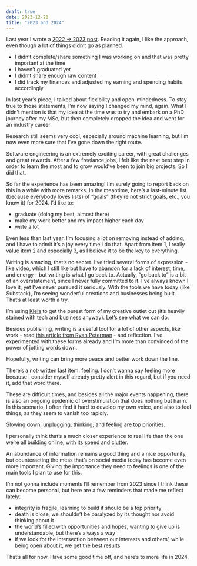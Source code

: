 ```yaml
---
draft: true
date: 2023-12-20
title: "2023 and 2024"
---
```


Last year I wrote a [2022 -> 2023 post](/2023). Reading it again, I like the approach, even though a lot of things didn’t go as planned.

- I didn’t complete/share something I was working on and that was pretty important at the time
- I haven’t graduated yet
- I didn’t share enough raw content
- I did track my finances and adjusted my earning and spending habits accordingly

In last year’s piece, I talked about flexibility and open-mindedness. To stay true to those statements, I’m now saying I changed my mind, again. What I didn’t mention is that my idea at the time was to try and embark on a PhD journey after my MSc, but then completely dropped the idea and went for an industry career.

Research still seems very cool, especially around machine learning, but I’m now even more sure that I’ve gone down the right route.

Software engineering is an extremely exciting career, with great challenges and great rewards. After a few freelance jobs, I felt like the next best step in order to learn the most and to grow would’ve been to join big projects. So I did that.

So far the experience has been amazing! I’m surely going to report back on this in a while with more remarks. In the meantime, here’s a last-minute list (because everybody loves lists) of “goals” (they’re not strict goals, etc., you know it) for 2024. I’d like to:

- graduate (doing my best, almost there)
- make my work better and my impact higher each day
- write a lot

Even less than last year. I’m focusing a lot on removing instead of adding, and I have to admit it’s a joy every time I do that. Apart from item 1, I really value item 2 and especially 3, as I believe it to be the key to everything.

Writing is amazing, that’s no secret. I’ve tried several forms of expression - like video, which I still like but have to abandon for a lack of interest, time, and energy - but writing is what I go back to. Actually, “go back to” is a bit of an overstatement, since I never fully committed to it. I’ve always known I love it, yet I’ve never pursued it seriously. With the tools we have today (like Substack), I’m seeing wonderful creations and businesses being built. That’s at least worth a try.

I’m using [Kleia](https://kleia.substack.com) to get the purest form of my creative outlet out (it’s heavily stained with tech and business anyway). Let’s see what we can do.

Besides publishing, writing is a useful tool for a lot of other aspects, like work - read [this article from Ryan Peterman](https://www.developing.dev/p/why-engineers-need-to-write) - and reflection. I’ve experimented with these forms already and I’m more than convinced of the power of jotting words down.

Hopefully, writing can bring more peace and better work down the line.

There’s a not-written last item: feeling. I don’t wanna say feeling more because I consider myself already pretty alert in this regard, but if you need it, add that word there.

These are difficult times, and besides all the major events happening, there is also an ongoing epidemic of overstimulation that does nothing but harm. In this scenario, I often find it hard to develop my own voice, and also to feel things, as they seem to vanish too rapidly.

Slowing down, unplugging, thinking, and feeling are top priorities.

I personally think that’s a much closer experience to real life than the one we’re all building online, with its speed and clutter.

An abundance of information remains a good thing and a nice opportunity, but counteracting the mess that’s on social media today has become even more important. Giving the importance they need to feelings is one of the main tools I plan to use for this.

I’m not gonna include moments I’ll remember from 2023 since I think these can become personal, but here are a few reminders that made me reflect lately:

- integrity is fragile, learning to build it should be a top priority
- death is close, we shouldn’t be paralyzed by its thought nor avoid thinking about it
- the world’s filled with opportunities and hopes, wanting to give up is understandable, but there’s always a way
- if we look for the intersection between our interests and others’, while being open about it, we get the best results

That’s all for now. Have some good time off, and here’s to more life in 2024.

